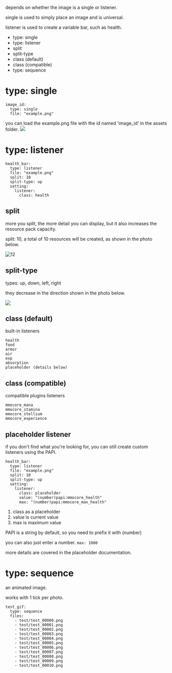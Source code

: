 depends on whether the image is a single or listener.

single is used to simply place an image and is universal.

listener is used to create a variable bar, such as health.


- type: single
 -  type: listener
- split
- split-type
- class (default)
- class (compatible)
- type: sequence

# type: single

```
image_id:
  type: single
  file: "example.png"
```
you can load the example.png file with the id named 'image_id' in the assets folder.
![](https://i.imgur.com/WZUoAZR.png)

# type: listener
```
health_bar:
  type: listener
  file: "example.png"
  split: 10
  split-type: up
  setting:
    listener:
      class: health
```

## split

more you split, the more detail you can display, but it also increases the resource pack capacity.

split: 10, a total of 10 resources will be created, as shown in the photo below.

![12](https://i.imgur.com/RCK4jbq.png)

## split-type

types: up, down, left, right

they decrease in the direction shown in the photo below.

![](https://i.imgur.com/y0pyDB6.png)

## class (default)
built-in listeners
```
health
food
armor
air
exp
absorption
placeholder (details below)
```

## class (compatible)
compatible plugins listeners
```
mmocore_mana
mmocore_stamina
mmocore_stellium
mmocore_experience
```


## placeholder listener
if you don't find what you're looking for, you can still create custom listeners using the PAPI.
```
health_bar:
  type: listener
  file: "example.png"
  split: 10
  split-type: up
  setting:
    listener:
      class: placeholder
      value: "(number)papi:mmocore_health"
      max: "(number)papi:mmocore_max_health"
```
1. class as a placeholder
2. value is current value
3. max is maximum value

PAPI is a string by default, so you need to prefix it with (number)

you can also just enter a number. ```max: 1000```

more details are covered in the placeholder documentation.

# type: sequence
an animated image.

works with 1 tick per photo.
```
test_gif:
  type: sequence
  files:
    - test/test_00000.png
    - test/test_00001.png
    - test/test_00002.png
    - test/test_00003.png
    - test/test_00004.png
    - test/test_00005.png
    - test/test_00006.png
    - test/test_00007.png
    - test/test_00008.png
    - test/test_00009.png
    - test/test_00010.png
```